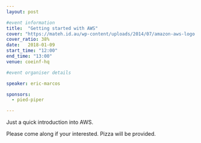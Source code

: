 ```yaml
---
layout: post

#event information
title:  "Getting started with AWS"
cover: "https://mateh.id.au/wp-content/uploads/2014/07/amazon-aws-logo.jpg"
cover_ratio: 38%
date:   2018-01-09
start_time: "12:00"
end_time: "13:00"
venue: coeinf-hq

#event organiser details

speaker: eric-marcos

sponsors:
  - pied-piper

---
```


Just a quick introduction into AWS.

Please come along if your interested. Pizza will be provided.
